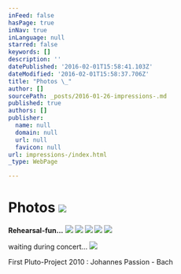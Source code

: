 ```yaml
---
inFeed: false
hasPage: true
inNav: true
inLanguage: null
starred: false
keywords: []
description: ''
datePublished: '2016-02-01T15:58:41.103Z'
dateModified: '2016-02-01T15:58:37.706Z'
title: "Photos \_"
author: []
sourcePath: _posts/2016-01-26-impressions-.md
published: true
authors: []
publisher:
  name: null
  domain: null
  url: null
  favicon: null
url: impressions-/index.html
_type: WebPage

---
```

# Photos  ![](https://the-grid-user-content.s3-us-west-2.amazonaws.com/b70264eb-c7d5-4912-a922-c75d7192fdc3.jpg)

****Rehearsal-fun...****
![](https://s3-us-west-2.amazonaws.com/the-grid-img/p/e020a16d9f74464c0031c26cffc5bb5004d60dfa.jpg)
![](https://s3-us-west-2.amazonaws.com/the-grid-img/p/f2f4da0ed5c767e14f7cee4e35cfca7f9ccc4693.jpg)
![](https://s3-us-west-2.amazonaws.com/the-grid-img/p/923ee28b4a43f4d3c165e3010196cce965f57974.jpg)
![](https://s3-us-west-2.amazonaws.com/the-grid-img/p/83dc6798111785ad1993319f79f9ae747df72879.jpg)
![](https://s3-us-west-2.amazonaws.com/the-grid-img/p/140dc5202008cc914951aa965c618005eec4c38c.jpg)

waiting during concert...
![](https://s3-us-west-2.amazonaws.com/the-grid-img/p/253fc35041fd7c62d35adf84079594ec484430d0.jpg)

First Pluto-Project 2010 :  Johannes Passion - Bach